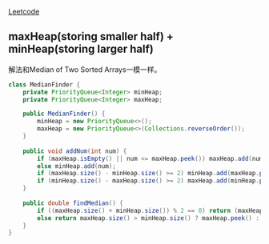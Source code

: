 [Leetcode](https://leetcode.com/problems/find-median-from-data-stream/)

## maxHeap(storing smaller half) + minHeap(storing larger half)
解法和Median of Two Sorted Arrays一模一样。
```java
class MedianFinder {
    private PriorityQueue<Integer> minHeap;
    private PriorityQueue<Integer> maxHeap;

    public MedianFinder() {
        minHeap = new PriorityQueue<>();
        maxHeap = new PriorityQueue<>(Collections.reverseOrder());
    }
    
    public void addNum(int num) {
        if (maxHeap.isEmpty() || num <= maxHeap.peek()) maxHeap.add(num);
        else minHeap.add(num);
        if (maxHeap.size() - minHeap.size() >= 2) minHeap.add(maxHeap.poll());
        if (minHeap.size() - maxHeap.size() >= 2) maxHeap.add(minHeap.poll());
    }
    
    public double findMedian() {
        if ((maxHeap.size() + minHeap.size()) % 2 == 0) return (maxHeap.peek() + minHeap.peek()) / 2.0;
        else return maxHeap.size() > minHeap.size() ? maxHeap.peek() : minHeap.peek();
    }
}
```
